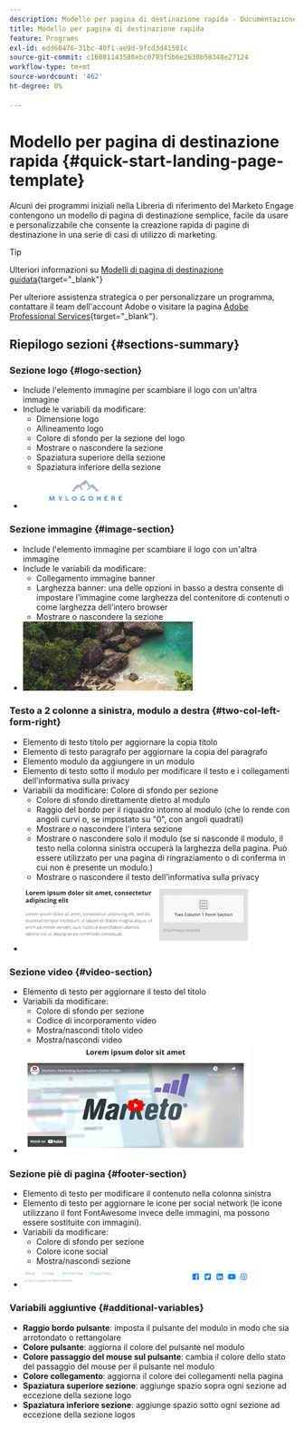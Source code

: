 ```yaml
---
description: Modello per pagina di destinazione rapida - Documentazione di Marketo - Documentazione del prodotto
title: Modello per pagina di destinazione rapida
feature: Programs
exl-id: edd60476-31bc-40f1-ae9d-9fcd3d41501c
source-git-commit: c16081143588ebc0793f5b6e2630b58348e27124
workflow-type: tm+mt
source-wordcount: '462'
ht-degree: 0%

---
```


# Modello per pagina di destinazione rapida {#quick-start-landing-page-template}

Alcuni dei programmi iniziali nella Libreria di riferimento del Marketo Engage contengono un modello di pagina di destinazione semplice, facile da usare e personalizzabile che consente la creazione rapida di pagine di destinazione in una serie di casi di utilizzo di marketing.

>[!TIP]
>
>Ulteriori informazioni su [Modelli di pagina di destinazione guidata](/help/marketo/product-docs/demand-generation/landing-pages/landing-page-templates/create-a-guided-landing-page-template.md){target="_blank"}

Per ulteriore assistenza strategica o per personalizzare un programma, contattare il team dell&#39;account Adobe o visitare la pagina [Adobe Professional Services](https://business.adobe.com/customers/consulting-services/main.html){target="_blank"}.

## Riepilogo sezioni {#sections-summary}

### Sezione logo {#logo-section}

* Include l&#39;elemento immagine per scambiare il logo con un&#39;altra immagine
* Include le variabili da modificare:
   * Dimensione logo
   * Allineamento logo
   * Colore di sfondo per la sezione del logo
   * Mostrare o nascondere la sezione
   * Spaziatura superiore della sezione
   * Spaziatura inferiore della sezione
* ![](assets/quick-start-landing-page-template-1.png)

### Sezione immagine {#image-section}

* Include l&#39;elemento immagine per scambiare il logo con un&#39;altra immagine
* Include le variabili da modificare:
   * Collegamento immagine banner
   * Larghezza banner: una delle opzioni in basso a destra consente di impostare l’immagine come larghezza del contenitore di contenuti o come larghezza dell’intero browser
   * Mostrare o nascondere la sezione
* ![](assets/quick-start-landing-page-template-2.png)

### Testo a 2 colonne a sinistra, modulo a destra {#two-col-left-form-right}

* Elemento di testo titolo per aggiornare la copia titolo
* Elemento di testo paragrafo per aggiornare la copia del paragrafo
* Elemento modulo da aggiungere in un modulo
* Elemento di testo sotto il modulo per modificare il testo e i collegamenti dell’informativa sulla privacy
* Variabili da modificare:
Colore di sfondo per sezione
   * Colore di sfondo direttamente dietro al modulo
   * Raggio del bordo per il riquadro intorno al modulo (che lo rende con angoli curvi o, se impostato su &quot;0&quot;, con angoli quadrati)
   * Mostrare o nascondere l&#39;intera sezione
   * Mostrare o nascondere solo il modulo (se si nasconde il modulo, il testo nella colonna sinistra occuperà la larghezza della pagina. Può essere utilizzato per una pagina di ringraziamento o di conferma in cui non è presente un modulo.)
   * Mostrare o nascondere il testo dell&#39;informativa sulla privacy
* ![](assets/quick-start-landing-page-template-3.png)

### Sezione video {#video-section}

* Elemento di testo per aggiornare il testo del titolo
* Variabili da modificare:
   * Colore di sfondo per sezione
   * Codice di incorporamento video
   * Mostra/nascondi titolo video
   * Mostra/nascondi video
* ![](assets/quick-start-landing-page-template-4.png)

### Sezione piè di pagina {#footer-section}

* Elemento di testo per modificare il contenuto nella colonna sinistra
* Elemento di testo per aggiornare le icone per social network (le icone utilizzano il font FontAwesome invece delle immagini, ma possono essere sostituite con immagini).
* Variabili da modificare:
   * Colore di sfondo per sezione
   * Colore icone social
   * Mostra/nascondi sezione
* ![](assets/quick-start-landing-page-template-5.png)

### Variabili aggiuntive {#additional-variables}

* **Raggio bordo pulsante**: imposta il pulsante del modulo in modo che sia arrotondato o rettangolare
* **Colore pulsante**: aggiorna il colore del pulsante nel modulo
* **Colore passaggio del mouse sul pulsante**: cambia il colore dello stato del passaggio del mouse per il pulsante nel modulo
* **Colore collegamento**: aggiorna il colore dei collegamenti nella pagina
* **Spaziatura superiore sezione**: aggiunge spazio sopra ogni sezione ad eccezione della sezione logo
* **Spaziatura inferiore sezione**: aggiunge spazio sotto ogni sezione ad eccezione della sezione logos
